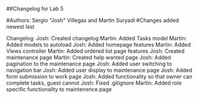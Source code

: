 ##Changelog for Lab 5

#Authors: Sergio "Josh" Villegas and Martin Suryadi
#Changes added newest last

Changelog:
Josh:   Created changelog
Martin: Added Tasks model
Martin: Added models to autoload
Josh:   Added homepage features
Martin: Added Views controller
Martin: Added ordered list page features
Josh:   Created maintenance page
Martin: Created help wanted page
Josh:   Added pagination to the maintenance page
Josh:   Added user switching to navigation bar
Josh:   Added user display to maintenance page
Josh:   Added form submission to work page
Josh:   Added functionality so that owner can complete tasks, guest cannot
Josh:   Fixed .gitignore
Martin: Added role specific functionality to maintenence page